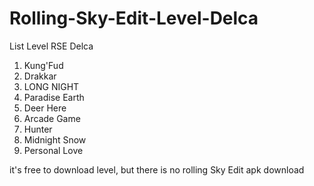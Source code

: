 # Rolling-Sky-Edit-Level-Delca
List Level RSE Delca
1. Kung'Fud
2. Drakkar
3. LONG NIGHT
4. Paradise Earth
5. Deer Here
6. Arcade Game
7. Hunter
8. Midnight Snow
9. Personal Love

it's free to download level, 
but there is no rolling Sky Edit apk download 
